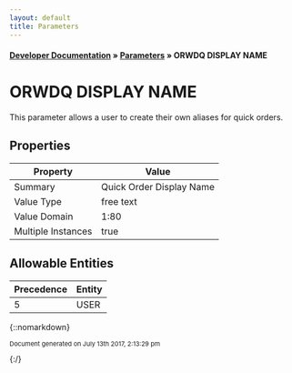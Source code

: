 ```yaml
---
layout: default
title: Parameters
---
```


#### [Developer Documentation](../index) &#187; [Parameters](TableOfContents) &#187; ORWDQ DISPLAY NAME<br/>
# ORWDQ DISPLAY NAME

This parameter allows a user to create their own aliases for quick orders.

## Properties

Property | Value
--- | ---
Summary | Quick Order Display Name
Value Type | free text
Value Domain | 1:80
Multiple Instances | true

## Allowable Entities

Precedence | Entity
--- | ---
5 | USER

{::nomarkdown} <br/><p style="font-size: 11px">Document generated on July 13th 2017, 2:13:29 pm</p>{:/}